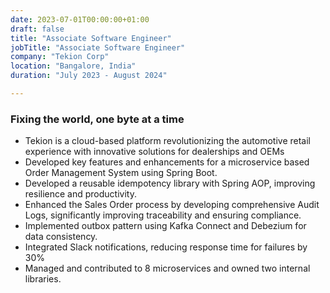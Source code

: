 ```yaml
---
date: 2023-07-01T00:00:00+01:00
draft: false
title: "Associate Software Engineer"
jobTitle: "Associate Software Engineer"
company: "Tekion Corp"
location: "Bangalore, India"
duration: "July 2023 - August 2024"

---
```

### Fixing the world, one byte at a time

- Tekion is a cloud-based platform revolutionizing the automotive retail experience with innovative solutions for
dealerships and OEMs
- Developed key features and enhancements for a microservice based Order Management System using Spring
Boot.
- Developed a reusable idempotency library with Spring AOP, improving resilience and productivity.
- Enhanced the Sales Order process by developing comprehensive Audit Logs, significantly improving traceability and ensuring compliance.
- Implemented outbox pattern using Kafka Connect and Debezium for data consistency.
- Integrated Slack notifications, reducing response time for failures by 30%
- Managed and contributed to 8 microservices and owned two internal libraries.